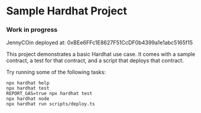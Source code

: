 # Sample Hardhat Project
### Work in progress
JennyCOin deployed at: 0xBEe6FFc1E8627F51CcDF0b4399a1e1abc5165f15

This project demonstrates a basic Hardhat use case. It comes with a sample contract, a test for that contract, and a script that deploys that contract.

Try running some of the following tasks:

```shell
npx hardhat help
npx hardhat test
REPORT_GAS=true npx hardhat test
npx hardhat node
npx hardhat run scripts/deploy.ts
```
